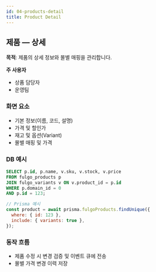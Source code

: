 ```yaml
---
id: 04-products-detail
title: Product Detail
---
```



## 제품 — 상세

**목적**: 제품의 상세 정보와 몰별 매핑을 관리합니다.

**주 사용자**

- 상품 담당자
- 운영팀

### 화면 요소

- 기본 정보(이름, 코드, 설명)
- 가격 및 할인가
- 재고 및 옵션(Variant)
- 몰별 매핑 및 가격

### DB 예시

```sql
SELECT p.id, p.name, v.sku, v.stock, v.price
FROM fulgo_products p
JOIN fulgo_variants v ON v.product_id = p.id
WHERE p.domain_id = 0
AND p.id = 123;
```

```javascript
// Prisma 예시
const product = await prisma.fulgoProducts.findUnique({
  where: { id: 123 },
  include: { variants: true },
});
```

### 동작 흐름

- 제품 수정 시 변경 검증 및 이벤트 큐에 전송
- 몰별 가격 변경 이력 저장

